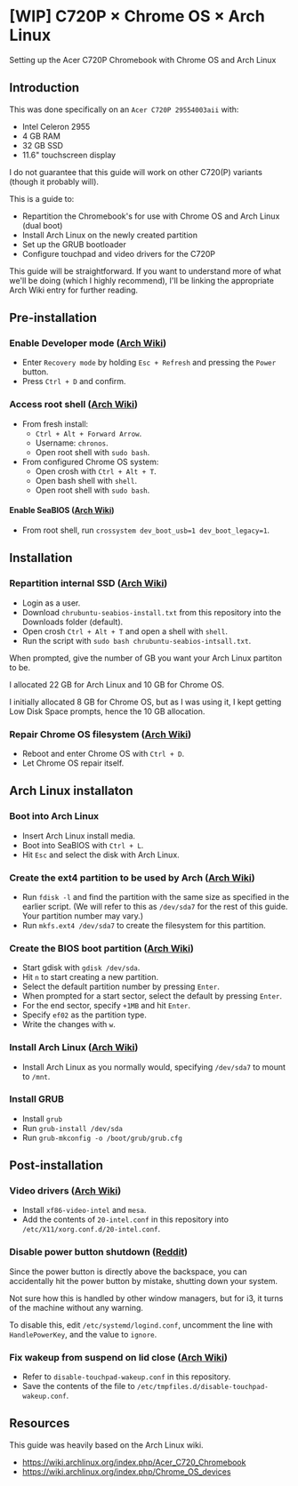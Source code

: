 # [WIP] C720P × Chrome OS × Arch Linux

Setting up the Acer C720P Chromebook with Chrome OS and Arch Linux

## Introduction

This was done specifically on an `Acer C720P 29554003aii` with:

- Intel Celeron 2955
- 4 GB RAM
- 32 GB SSD
- 11.6" touchscreen display

I do not guarantee that this guide will work on other C720(P) variants (though it probably will).

This is a guide to:

- Repartition the Chromebook's for use with Chrome OS and Arch Linux (dual boot)
- Install Arch Linux on the newly created partition
- Set up the GRUB bootloader
- Configure touchpad and video drivers for the C720P

This guide will be straightforward. If you want to understand more of what we'll be doing (which I highly recommend), I'll be linking the appropriate Arch Wiki entry for further reading.

## Pre-installation

### Enable Developer mode ([Arch Wiki](https://wiki.archlinux.org/index.php/Chrome_OS_devices#Enabling_developer_mode))

- Enter `Recovery mode` by holding `Esc + Refresh` and pressing the `Power` button.
- Press `Ctrl + D` and confirm.

### Access root shell ([Arch Wiki](https://wiki.archlinux.org/index.php/Chrome_OS_devices#Accessing_the_superuser_shell))

- From fresh install:
  - `Ctrl + Alt + Forward Arrow`.
  - Username: `chronos`.
  - Open root shell with `sudo bash`.
- From configured Chrome OS system:
  - Open crosh with `Ctrl + Alt + T`.
  - Open bash shell with `shell`.
  - Open root shell with `sudo bash`.

#### Enable SeaBIOS ([Arch Wiki](https://wiki.archlinux.org/index.php/Chrome_OS_devices#Enabling_SeaBIOS))

- From root shell, run `crossystem dev_boot_usb=1 dev_boot_legacy=1`.

## Installation

### Repartition internal SSD ([Arch Wiki](https://wiki.archlinux.org/index.php/Chrome_OS_devices#Re-partition_the_drive))

- Login as a user.
- Download `chrubuntu-seabios-install.txt` from this repository into the Downloads folder (default).
- Open crosh `Ctrl + Alt + T` and open a shell with `shell`.
- Run the script with `sudo bash chrubuntu-seabios-intsall.txt`.

When prompted, give the number of GB you want your Arch Linux partiton to be.

I allocated 22 GB for Arch Linux and 10 GB for Chrome OS.

I initially allocated 8 GB for Chrome OS, but as I was using it, I kept getting Low Disk Space prompts, hence the 10 GB allocation.

### Repair Chrome OS filesystem ([Arch Wiki](https://wiki.archlinux.org/index.php/Chrome_OS_devices#Fixing_the_filesystem))

- Reboot and enter Chrome OS with `Ctrl + D`.
- Let Chrome OS repair itself.

## Arch Linux installaton

### Boot into Arch Linux

- Insert Arch Linux install media.
- Boot into SeaBIOS with `Ctrl + L`.
- Hit `Esc` and select the disk with Arch Linux.

### Create the ext4 partition to be used by Arch ([Arch Wiki](https://wiki.archlinux.org/index.php/Chrome_OS_devices#Continue_the_installation_process))

- Run `fdisk -l` and find the partition with the same size as specified in the earlier script. (We will refer to this as `/dev/sda7` for the rest of this guide. Your partition number may vary.)
- Run `mkfs.ext4 /dev/sda7` to create the filesystem for this partition.

### Create the BIOS boot partition ([Arch Wiki](https://wiki.archlinux.org/index.php/GRUB#GUID_Partition_Table_.28GPT.29_specific_instructions))

- Start gdisk with `gdisk /dev/sda`.
- Hit `n` to start creating a new partition.
- Select the default partition number by pressing `Enter`.
- When prompted for a start sector, select the default by pressing `Enter`.
- For the end sector, specify `+1MB` and hit `Enter`.
- Specify `ef02` as the partition type.
- Write the changes with `w`.

### Install Arch Linux ([Arch Wiki](https://wiki.archlinux.org/index.php/installation_guide))

- Install Arch Linux as you normally would, specifying `/dev/sda7` to mount to `/mnt`.

### Install GRUB

- Install `grub`
- Run `grub-install /dev/sda`
- Run `grub-mkconfig -o /boot/grub/grub.cfg`

## Post-installation

### Video drivers ([Arch Wiki](https://wiki.archlinux.org/index.php/intel_graphics))

- Install `xf86-video-intel` and `mesa`.
- Add the contents of `20-intel.conf` in this repository into `/etc/X11/xorg.conf.d/20-intel.conf`.

### Disable power button shutdown ([Reddit](https://www.reddit.com/r/archlinux/comments/40mm4v/power_button_is_really_close_to_the_backspace/))

Since the power button is directly above the backspace, you can accidentally hit the power button by mistake, shutting down your system.

Not sure how this is handled by other window managers, but for i3, it turns of the machine without any warning.

To disable this, edit `/etc/systemd/logind.conf`, uncomment the line with `HandlePowerKey`, and the value to `ignore`.

### Fix wakeup from suspend on lid close ([Arch Wiki](https://wiki.archlinux.org/index.php/Acer_C720_Chromebook#Fix_wakeup_from_suspend_on_lid_close))

- Refer to `disable-touchpad-wakeup.conf` in this repository.
- Save the contents of the file to `/etc/tmpfiles.d/disable-touchpad-wakeup.conf`.

## Resources

This guide was heavily based on the Arch Linux wiki.

- https://wiki.archlinux.org/index.php/Acer_C720_Chromebook
- https://wiki.archlinux.org/index.php/Chrome_OS_devices
